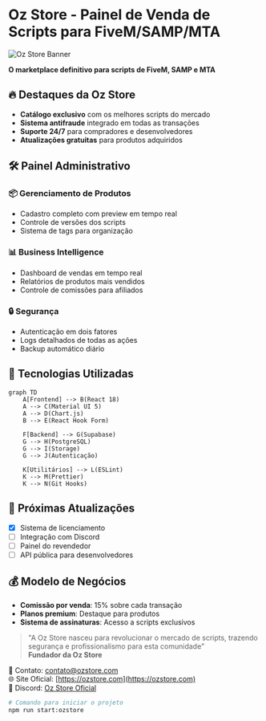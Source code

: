 # Oz Store - Painel de Venda de Scripts para FiveM/SAMP/MTA  

![Oz Store Banner](https://via.placeholder.com/1200x400/1E1E2D/FFFFFF?text=Oz+Store+-+Scripts+Premium)  

**O marketplace definitivo para scripts de FiveM, SAMP e MTA**  

## 🔥 Destaques da Oz Store  
- **Catálogo exclusivo** com os melhores scripts do mercado  
- **Sistema antifraude** integrado em todas as transações  
- **Suporte 24/7** para compradores e desenvolvedores  
- **Atualizações gratuitas** para produtos adquiridos  

## 🛠 Painel Administrativo  

### 📦 Gerenciamento de Produtos  
- Cadastro completo com preview em tempo real  
- Controle de versões dos scripts  
- Sistema de tags para organização  

### 📊 Business Intelligence  
- Dashboard de vendas em tempo real  
- Relatórios de produtos mais vendidos  
- Controle de comissões para afiliados  

### 🔒 Segurança  
- Autenticação em dois fatores  
- Logs detalhados de todas as ações  
- Backup automático diário  

## 🚀 Tecnologias Utilizadas  
```mermaid
graph TD
    A[Frontend] --> B(React 18)
    A --> C(Material UI 5)
    A --> D(Chart.js)
    B --> E(React Hook Form)
    
    F[Backend] --> G(Supabase)
    G --> H(PostgreSQL)
    G --> I(Storage)
    G --> J(Autenticação)
    
    K[Utilitários] --> L(ESLint)
    K --> M(Prettier)
    K --> N(Git Hooks)
```

## 📌 Próximas Atualizações  
- [x] Sistema de licenciamento  
- [ ] Integração com Discord  
- [ ] Painel do revendedor  
- [ ] API pública para desenvolvedores  

## 💰 Modelo de Negócios  
- **Comissão por venda**: 15% sobre cada transação  
- **Planos premium**: Destaque para produtos  
- **Sistema de assinaturas**: Acesso a scripts exclusivos  

> "A Oz Store nasceu para revolucionar o mercado de scripts, trazendo segurança e profissionalismo para esta comunidade"  
> **Fundador da Oz Store**  

📧 Contato: contato@ozstore.com  
🌐 Site Oficial: [https://ozstore.com](https://ozstore.com)  
📱 Discord: [Oz Store Oficial](https://discord.gg/ozstore)  

```bash
# Comando para iniciar o projeto
npm run start:ozstore
```
